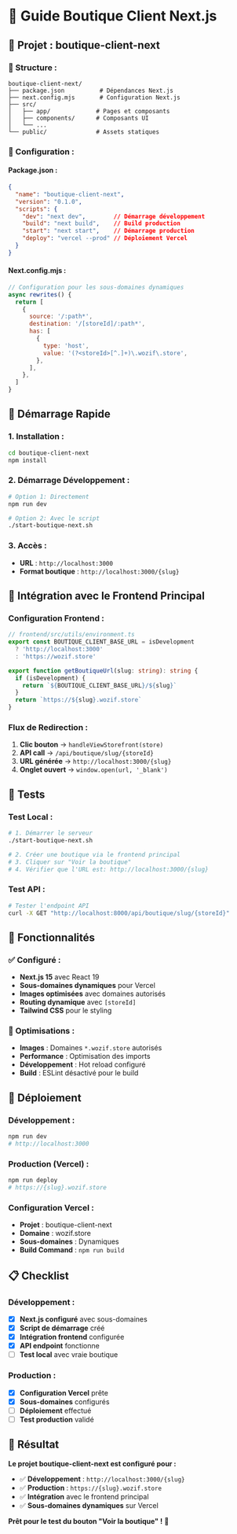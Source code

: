 # 🏪 Guide Boutique Client Next.js

## 🎯 Projet : boutique-client-next

### **📁 Structure :**
```
boutique-client-next/
├── package.json          # Dépendances Next.js
├── next.config.mjs       # Configuration Next.js
├── src/
│   ├── app/             # Pages et composants
│   ├── components/      # Composants UI
│   └── ...
└── public/              # Assets statiques
```

### **🔧 Configuration :**

#### **Package.json :**
```json
{
  "name": "boutique-client-next",
  "version": "0.1.0",
  "scripts": {
    "dev": "next dev",        // Démarrage développement
    "build": "next build",    // Build production
    "start": "next start",    // Démarrage production
    "deploy": "vercel --prod" // Déploiement Vercel
  }
}
```

#### **Next.config.mjs :**
```javascript
// Configuration pour les sous-domaines dynamiques
async rewrites() {
  return [
    {
      source: '/:path*',
      destination: '/[storeId]/:path*',
      has: [
        {
          type: 'host',
          value: '(?<storeId>[^.]+)\.wozif\.store',
        },
      ],
    },
  ]
}
```

## 🚀 Démarrage Rapide

### **1. Installation :**
```bash
cd boutique-client-next
npm install
```

### **2. Démarrage Développement :**
```bash
# Option 1: Directement
npm run dev

# Option 2: Avec le script
./start-boutique-next.sh
```

### **3. Accès :**
- **URL** : `http://localhost:3000`
- **Format boutique** : `http://localhost:3000/{slug}`

## 🔗 Intégration avec le Frontend Principal

### **Configuration Frontend :**
```typescript
// frontend/src/utils/environment.ts
export const BOUTIQUE_CLIENT_BASE_URL = isDevelopment 
  ? 'http://localhost:3000' 
  : 'https://wozif.store'

export function getBoutiqueUrl(slug: string): string {
  if (isDevelopment) {
    return `${BOUTIQUE_CLIENT_BASE_URL}/${slug}`
  }
  return `https://${slug}.wozif.store`
}
```

### **Flux de Redirection :**
1. **Clic bouton** → `handleViewStorefront(store)`
2. **API call** → `/api/boutique/slug/{storeId}`
3. **URL générée** → `http://localhost:3000/{slug}`
4. **Onglet ouvert** → `window.open(url, '_blank')`

## 🧪 Tests

### **Test Local :**
```bash
# 1. Démarrer le serveur
./start-boutique-next.sh

# 2. Créer une boutique via le frontend principal
# 3. Cliquer sur "Voir la boutique"
# 4. Vérifier que l'URL est: http://localhost:3000/{slug}
```

### **Test API :**
```bash
# Tester l'endpoint API
curl -X GET "http://localhost:8000/api/boutique/slug/{storeId}"
```

## 🎯 Fonctionnalités

### **✅ Configuré :**
- **Next.js 15** avec React 19
- **Sous-domaines dynamiques** pour Vercel
- **Images optimisées** avec domaines autorisés
- **Routing dynamique** avec `[storeId]`
- **Tailwind CSS** pour le styling

### **🔧 Optimisations :**
- **Images** : Domaines `*.wozif.store` autorisés
- **Performance** : Optimisation des imports
- **Développement** : Hot reload configuré
- **Build** : ESLint désactivé pour le build

## 🚀 Déploiement

### **Développement :**
```bash
npm run dev
# http://localhost:3000
```

### **Production (Vercel) :**
```bash
npm run deploy
# https://{slug}.wozif.store
```

### **Configuration Vercel :**
- **Projet** : boutique-client-next
- **Domaine** : wozif.store
- **Sous-domaines** : Dynamiques
- **Build Command** : `npm run build`

## 📋 Checklist

### **Développement :**
- [x] **Next.js configuré** avec sous-domaines
- [x] **Script de démarrage** créé
- [x] **Intégration frontend** configurée
- [x] **API endpoint** fonctionne
- [ ] **Test local** avec vraie boutique

### **Production :**
- [x] **Configuration Vercel** prête
- [x] **Sous-domaines** configurés
- [ ] **Déploiement** effectué
- [ ] **Test production** validé

## 🎉 Résultat

**Le projet boutique-client-next est configuré pour :**
- ✅ **Développement** : `http://localhost:3000/{slug}`
- ✅ **Production** : `https://{slug}.wozif.store`
- ✅ **Intégration** avec le frontend principal
- ✅ **Sous-domaines dynamiques** sur Vercel

**Prêt pour le test du bouton "Voir la boutique" !** 🚀
